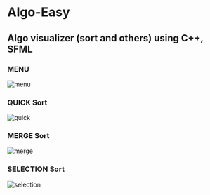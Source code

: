 # Algo-Easy
## Algo visualizer (sort and others) using C++, SFML

### MENU

![menu](https://user-images.githubusercontent.com/83116065/128294705-2b62b7cf-42ff-43c0-90b2-82bb4827df63.gif)


### QUICK Sort

![quick](https://user-images.githubusercontent.com/83116065/128293336-ef3e4bdc-7f79-4e4c-8e4e-b0a5b4084265.gif)


### MERGE Sort

![merge](https://user-images.githubusercontent.com/83116065/128293029-3c662447-fd01-40f9-80eb-13676ce33e39.gif)


### SELECTION Sort

![selection](https://user-images.githubusercontent.com/83116065/128292650-fde4b0ae-11f1-435b-b574-c9adc1545416.gif)

